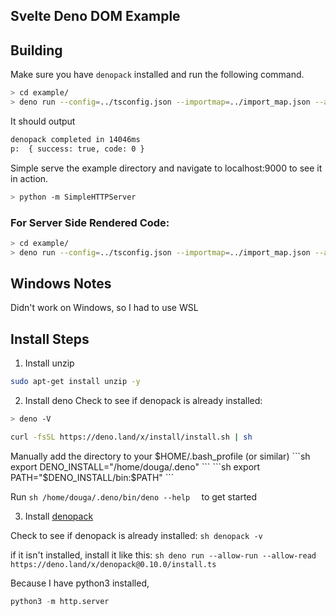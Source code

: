 ## Svelte Deno DOM Example

## Building

Make sure you have `denopack` installed and run the following command.
```sh
> cd example/
> deno run --config=../tsconfig.json --importmap=../import_map.json --allow-all --unstable ./build.ts Home.svelte
```

It should output

```sh
denopack completed in 14046ms
p:  { success: true, code: 0 }
```

Simple serve the example directory and navigate to localhost:9000 to see it in action.
```sh
> python -m SimpleHTTPServer
```

### For Server Side Rendered Code:

```sh
> cd example/
> deno run --config=../tsconfig.json --importmap=../import_map.json --allow-all --unstable ./buildssr.ts Home.svelte
```

## Windows Notes

Didn't work on Windows, so I had to use WSL

## Install Steps

1. Install unzip
```sh 
sudo apt-get install unzip -y 
```

2. Install deno
Check to see if denopack is already installed:

```sh
> deno -V 
```

```sh 
curl -fsSL https://deno.land/x/install/install.sh | sh 
```

Manually add the directory to your $HOME/.bash_profile (or similar)
  ```sh export DENO_INSTALL="/home/douga/.deno" ```
  ```sh export PATH="$DENO_INSTALL/bin:$PATH" ``` 

Run  ```sh /home/douga/.deno/bin/deno --help  ``` to get started

3. Install [denopack](https://github.com/denofn/denopack)

Check to see if denopack is already installed:
```sh denopack -v ```

if it isn't installed, install it like this:
```sh deno run --allow-run --allow-read https://deno.land/x/denopack@0.10.0/install.ts ```

Because I have python3 installed,

```python
python3 -m http.server
```